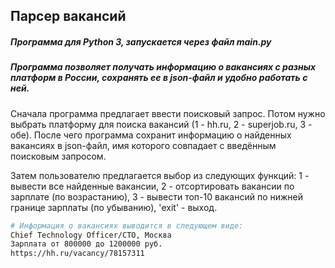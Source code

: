 ## Парсер вакансий

##### Программа для Python 3, запускается через файл main.py

##### Программа позволяет получать информацию о вакансиях с разных платформ в России, сохранять ее в json-файл и удобно работать с ней.

Сначала программа предлагает ввести поисковый запрос. Потом нужно выбрать
платформу для поиска вакансий (1 - hh.ru, 2 - superjob.ru, 3 - обе).
После чего программа сохранит информацию о найденных вакансиях в json-файл,
имя которого совпадает с введённым поисковым запросом.

Затем пользователю предлагается выбор из следующих функций: 1 - вывести все найденные вакансии,
2 - отсортировать вакансии по зарплате (по возрастанию),
3 - вывести топ-10 вакансий по нижней границе зарплаты (по убыванию),
'exit' - выход.

```bash
# Информация о вакансиях выводится в следующем виде:
Chief Technology Officer/CTO, Москва
Зарплата от 800000 до 1200000 руб.
https://hh.ru/vacancy/78157311
```
